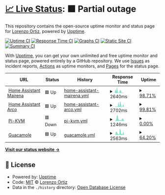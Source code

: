 # [📈 Live Status](https://demo.upptime.js.org): <!--live status--> **🟧 Partial outage**

This repository contains the open-source uptime monitor and status page for [Lorenzo Ortiz](https://demo.upptime.js.org), powered by [Upptime](https://github.com/upptime/upptime).

[![Uptime CI](https://github.com/Infinitte/upptime/workflows/Uptime%20CI/badge.svg)](https://github.com/Infinitte/upptime/actions?query=workflow%3A%22Uptime+CI%22)
[![Response Time CI](https://github.com/Infinitte/upptime/workflows/Response%20Time%20CI/badge.svg)](https://github.com/Infinitte/upptime/actions?query=workflow%3A%22Response+Time+CI%22)
[![Graphs CI](https://github.com/Infinitte/upptime/workflows/Graphs%20CI/badge.svg)](https://github.com/Infinitte/upptime/actions?query=workflow%3A%22Graphs+CI%22)
[![Static Site CI](https://github.com/Infinitte/upptime/workflows/Static%20Site%20CI/badge.svg)](https://github.com/Infinitte/upptime/actions?query=workflow%3A%22Static+Site+CI%22)
[![Summary CI](https://github.com/Infinitte/upptime/workflows/Summary%20CI/badge.svg)](https://github.com/Infinitte/upptime/actions?query=workflow%3A%22Summary+CI%22)

With [Upptime](https://upptime.js.org), you can get your own unlimited and free uptime monitor and status page, powered entirely by a GitHub repository. We use [Issues](https://github.com/Infinitte/upptime/issues) as incident reports, [Actions](https://github.com/Infinitte/upptime/actions) as uptime monitors, and [Pages](https://demo.upptime.js.org) for the status page.

<!--start: status pages-->
<!-- This summary is generated by Upptime (https://github.com/upptime/upptime) -->
<!-- Do not edit this manually, your changes will be overwritten -->
<!-- prettier-ignore -->
| URL | Status | History | Response Time | Uptime |
| --- | ------ | ------- | ------------- | ------ |
| <img alt="" src="https://icons.duckduckgo.com/ip3/kabble.duckdns.org.ico" height="13"> [Home Assistant Mairena](https://kabble.duckdns.org/) | 🟩 Up | [home-assistant-mairena.yml](https://github.com/Infinitte/upptime/commits/HEAD/history/home-assistant-mairena.yml) | <details><summary><img alt="Response time graph" src="./graphs/home-assistant-mairena/response-time-week.png" height="20"> 2640ms</summary><br><a href="https://Infinitte.github.io/upptime/history/home-assistant-mairena"><img alt="Response time 1910" src="https://img.shields.io/endpoint?url=https%3A%2F%2Fraw.githubusercontent.com%2FInfinitte%2Fupptime%2FHEAD%2Fapi%2Fhome-assistant-mairena%2Fresponse-time.json"></a><br><a href="https://Infinitte.github.io/upptime/history/home-assistant-mairena"><img alt="24-hour response time 394" src="https://img.shields.io/endpoint?url=https%3A%2F%2Fraw.githubusercontent.com%2FInfinitte%2Fupptime%2FHEAD%2Fapi%2Fhome-assistant-mairena%2Fresponse-time-day.json"></a><br><a href="https://Infinitte.github.io/upptime/history/home-assistant-mairena"><img alt="7-day response time 2640" src="https://img.shields.io/endpoint?url=https%3A%2F%2Fraw.githubusercontent.com%2FInfinitte%2Fupptime%2FHEAD%2Fapi%2Fhome-assistant-mairena%2Fresponse-time-week.json"></a><br><a href="https://Infinitte.github.io/upptime/history/home-assistant-mairena"><img alt="30-day response time 2684" src="https://img.shields.io/endpoint?url=https%3A%2F%2Fraw.githubusercontent.com%2FInfinitte%2Fupptime%2FHEAD%2Fapi%2Fhome-assistant-mairena%2Fresponse-time-month.json"></a><br><a href="https://Infinitte.github.io/upptime/history/home-assistant-mairena"><img alt="1-year response time 1979" src="https://img.shields.io/endpoint?url=https%3A%2F%2Fraw.githubusercontent.com%2FInfinitte%2Fupptime%2FHEAD%2Fapi%2Fhome-assistant-mairena%2Fresponse-time-year.json"></a></details> | <details><summary><a href="https://Infinitte.github.io/upptime/history/home-assistant-mairena">98.71%</a></summary><a href="https://Infinitte.github.io/upptime/history/home-assistant-mairena"><img alt="All-time uptime 99.32%" src="https://img.shields.io/endpoint?url=https%3A%2F%2Fraw.githubusercontent.com%2FInfinitte%2Fupptime%2FHEAD%2Fapi%2Fhome-assistant-mairena%2Fuptime.json"></a><br><a href="https://Infinitte.github.io/upptime/history/home-assistant-mairena"><img alt="24-hour uptime 100.00%" src="https://img.shields.io/endpoint?url=https%3A%2F%2Fraw.githubusercontent.com%2FInfinitte%2Fupptime%2FHEAD%2Fapi%2Fhome-assistant-mairena%2Fuptime-day.json"></a><br><a href="https://Infinitte.github.io/upptime/history/home-assistant-mairena"><img alt="7-day uptime 98.71%" src="https://img.shields.io/endpoint?url=https%3A%2F%2Fraw.githubusercontent.com%2FInfinitte%2Fupptime%2FHEAD%2Fapi%2Fhome-assistant-mairena%2Fuptime-week.json"></a><br><a href="https://Infinitte.github.io/upptime/history/home-assistant-mairena"><img alt="30-day uptime 99.16%" src="https://img.shields.io/endpoint?url=https%3A%2F%2Fraw.githubusercontent.com%2FInfinitte%2Fupptime%2FHEAD%2Fapi%2Fhome-assistant-mairena%2Fuptime-month.json"></a><br><a href="https://Infinitte.github.io/upptime/history/home-assistant-mairena"><img alt="1-year uptime 99.23%" src="https://img.shields.io/endpoint?url=https%3A%2F%2Fraw.githubusercontent.com%2FInfinitte%2Fupptime%2FHEAD%2Fapi%2Fhome-assistant-mairena%2Fuptime-year.json"></a></details>
| <img alt="" src="https://icons.duckduckgo.com/ip3/peque.duckdns.org.ico" height="13"> [Home Assistant Arco](https://peque.duckdns.org/) | 🟩 Up | [home-assistant-arco.yml](https://github.com/Infinitte/upptime/commits/HEAD/history/home-assistant-arco.yml) | <details><summary><img alt="Response time graph" src="./graphs/home-assistant-arco/response-time-week.png" height="20"> 2702ms</summary><br><a href="https://Infinitte.github.io/upptime/history/home-assistant-arco"><img alt="Response time 1701" src="https://img.shields.io/endpoint?url=https%3A%2F%2Fraw.githubusercontent.com%2FInfinitte%2Fupptime%2FHEAD%2Fapi%2Fhome-assistant-arco%2Fresponse-time.json"></a><br><a href="https://Infinitte.github.io/upptime/history/home-assistant-arco"><img alt="24-hour response time 2459" src="https://img.shields.io/endpoint?url=https%3A%2F%2Fraw.githubusercontent.com%2FInfinitte%2Fupptime%2FHEAD%2Fapi%2Fhome-assistant-arco%2Fresponse-time-day.json"></a><br><a href="https://Infinitte.github.io/upptime/history/home-assistant-arco"><img alt="7-day response time 2702" src="https://img.shields.io/endpoint?url=https%3A%2F%2Fraw.githubusercontent.com%2FInfinitte%2Fupptime%2FHEAD%2Fapi%2Fhome-assistant-arco%2Fresponse-time-week.json"></a><br><a href="https://Infinitte.github.io/upptime/history/home-assistant-arco"><img alt="30-day response time 2580" src="https://img.shields.io/endpoint?url=https%3A%2F%2Fraw.githubusercontent.com%2FInfinitte%2Fupptime%2FHEAD%2Fapi%2Fhome-assistant-arco%2Fresponse-time-month.json"></a><br><a href="https://Infinitte.github.io/upptime/history/home-assistant-arco"><img alt="1-year response time 2140" src="https://img.shields.io/endpoint?url=https%3A%2F%2Fraw.githubusercontent.com%2FInfinitte%2Fupptime%2FHEAD%2Fapi%2Fhome-assistant-arco%2Fresponse-time-year.json"></a></details> | <details><summary><a href="https://Infinitte.github.io/upptime/history/home-assistant-arco">99.81%</a></summary><a href="https://Infinitte.github.io/upptime/history/home-assistant-arco"><img alt="All-time uptime 42.76%" src="https://img.shields.io/endpoint?url=https%3A%2F%2Fraw.githubusercontent.com%2FInfinitte%2Fupptime%2FHEAD%2Fapi%2Fhome-assistant-arco%2Fuptime.json"></a><br><a href="https://Infinitte.github.io/upptime/history/home-assistant-arco"><img alt="24-hour uptime 100.00%" src="https://img.shields.io/endpoint?url=https%3A%2F%2Fraw.githubusercontent.com%2FInfinitte%2Fupptime%2FHEAD%2Fapi%2Fhome-assistant-arco%2Fuptime-day.json"></a><br><a href="https://Infinitte.github.io/upptime/history/home-assistant-arco"><img alt="7-day uptime 99.81%" src="https://img.shields.io/endpoint?url=https%3A%2F%2Fraw.githubusercontent.com%2FInfinitte%2Fupptime%2FHEAD%2Fapi%2Fhome-assistant-arco%2Fuptime-week.json"></a><br><a href="https://Infinitte.github.io/upptime/history/home-assistant-arco"><img alt="30-day uptime 99.69%" src="https://img.shields.io/endpoint?url=https%3A%2F%2Fraw.githubusercontent.com%2FInfinitte%2Fupptime%2FHEAD%2Fapi%2Fhome-assistant-arco%2Fuptime-month.json"></a><br><a href="https://Infinitte.github.io/upptime/history/home-assistant-arco"><img alt="1-year uptime 29.42%" src="https://img.shields.io/endpoint?url=https%3A%2F%2Fraw.githubusercontent.com%2FInfinitte%2Fupptime%2FHEAD%2Fapi%2Fhome-assistant-arco%2Fuptime-year.json"></a></details>
| <img alt="" src="https://icons.duckduckgo.com/ip3/pikvm.kabble.duckdns.org.ico" height="13"> [Pi-KVM](https://pikvm.kabble.duckdns.org) | 🟥 Down | [pi-kvm.yml](https://github.com/Infinitte/upptime/commits/HEAD/history/pi-kvm.yml) | <details><summary><img alt="Response time graph" src="./graphs/pi-kvm/response-time-week.png" height="20"> 1246ms</summary><br><a href="https://Infinitte.github.io/upptime/history/pi-kvm"><img alt="Response time 1462" src="https://img.shields.io/endpoint?url=https%3A%2F%2Fraw.githubusercontent.com%2FInfinitte%2Fupptime%2FHEAD%2Fapi%2Fpi-kvm%2Fresponse-time.json"></a><br><a href="https://Infinitte.github.io/upptime/history/pi-kvm"><img alt="24-hour response time 387" src="https://img.shields.io/endpoint?url=https%3A%2F%2Fraw.githubusercontent.com%2FInfinitte%2Fupptime%2FHEAD%2Fapi%2Fpi-kvm%2Fresponse-time-day.json"></a><br><a href="https://Infinitte.github.io/upptime/history/pi-kvm"><img alt="7-day response time 1246" src="https://img.shields.io/endpoint?url=https%3A%2F%2Fraw.githubusercontent.com%2FInfinitte%2Fupptime%2FHEAD%2Fapi%2Fpi-kvm%2Fresponse-time-week.json"></a><br><a href="https://Infinitte.github.io/upptime/history/pi-kvm"><img alt="30-day response time 747" src="https://img.shields.io/endpoint?url=https%3A%2F%2Fraw.githubusercontent.com%2FInfinitte%2Fupptime%2FHEAD%2Fapi%2Fpi-kvm%2Fresponse-time-month.json"></a><br><a href="https://Infinitte.github.io/upptime/history/pi-kvm"><img alt="1-year response time 1361" src="https://img.shields.io/endpoint?url=https%3A%2F%2Fraw.githubusercontent.com%2FInfinitte%2Fupptime%2FHEAD%2Fapi%2Fpi-kvm%2Fresponse-time-year.json"></a></details> | <details><summary><a href="https://Infinitte.github.io/upptime/history/pi-kvm">0.00%</a></summary><a href="https://Infinitte.github.io/upptime/history/pi-kvm"><img alt="All-time uptime 45.26%" src="https://img.shields.io/endpoint?url=https%3A%2F%2Fraw.githubusercontent.com%2FInfinitte%2Fupptime%2FHEAD%2Fapi%2Fpi-kvm%2Fuptime.json"></a><br><a href="https://Infinitte.github.io/upptime/history/pi-kvm"><img alt="24-hour uptime 0.00%" src="https://img.shields.io/endpoint?url=https%3A%2F%2Fraw.githubusercontent.com%2FInfinitte%2Fupptime%2FHEAD%2Fapi%2Fpi-kvm%2Fuptime-day.json"></a><br><a href="https://Infinitte.github.io/upptime/history/pi-kvm"><img alt="7-day uptime 0.00%" src="https://img.shields.io/endpoint?url=https%3A%2F%2Fraw.githubusercontent.com%2FInfinitte%2Fupptime%2FHEAD%2Fapi%2Fpi-kvm%2Fuptime-week.json"></a><br><a href="https://Infinitte.github.io/upptime/history/pi-kvm"><img alt="30-day uptime 0.00%" src="https://img.shields.io/endpoint?url=https%3A%2F%2Fraw.githubusercontent.com%2FInfinitte%2Fupptime%2FHEAD%2Fapi%2Fpi-kvm%2Fuptime-month.json"></a><br><a href="https://Infinitte.github.io/upptime/history/pi-kvm"><img alt="1-year uptime 29.38%" src="https://img.shields.io/endpoint?url=https%3A%2F%2Fraw.githubusercontent.com%2FInfinitte%2Fupptime%2FHEAD%2Fapi%2Fpi-kvm%2Fuptime-year.json"></a></details>
| <img alt="" src="https://icons.duckduckgo.com/ip3/guacamole.kabble.duckdns.org.ico" height="13"> [Guacamole](https://guacamole.kabble.duckdns.org/#/) | 🟩 Up | [guacamole.yml](https://github.com/Infinitte/upptime/commits/HEAD/history/guacamole.yml) | <details><summary><img alt="Response time graph" src="./graphs/guacamole/response-time-week.png" height="20"> 2563ms</summary><br><a href="https://Infinitte.github.io/upptime/history/guacamole"><img alt="Response time 1521" src="https://img.shields.io/endpoint?url=https%3A%2F%2Fraw.githubusercontent.com%2FInfinitte%2Fupptime%2FHEAD%2Fapi%2Fguacamole%2Fresponse-time.json"></a><br><a href="https://Infinitte.github.io/upptime/history/guacamole"><img alt="24-hour response time 2354" src="https://img.shields.io/endpoint?url=https%3A%2F%2Fraw.githubusercontent.com%2FInfinitte%2Fupptime%2FHEAD%2Fapi%2Fguacamole%2Fresponse-time-day.json"></a><br><a href="https://Infinitte.github.io/upptime/history/guacamole"><img alt="7-day response time 2563" src="https://img.shields.io/endpoint?url=https%3A%2F%2Fraw.githubusercontent.com%2FInfinitte%2Fupptime%2FHEAD%2Fapi%2Fguacamole%2Fresponse-time-week.json"></a><br><a href="https://Infinitte.github.io/upptime/history/guacamole"><img alt="30-day response time 1514" src="https://img.shields.io/endpoint?url=https%3A%2F%2Fraw.githubusercontent.com%2FInfinitte%2Fupptime%2FHEAD%2Fapi%2Fguacamole%2Fresponse-time-month.json"></a><br><a href="https://Infinitte.github.io/upptime/history/guacamole"><img alt="1-year response time 1525" src="https://img.shields.io/endpoint?url=https%3A%2F%2Fraw.githubusercontent.com%2FInfinitte%2Fupptime%2FHEAD%2Fapi%2Fguacamole%2Fresponse-time-year.json"></a></details> | <details><summary><a href="https://Infinitte.github.io/upptime/history/guacamole">64.20%</a></summary><a href="https://Infinitte.github.io/upptime/history/guacamole"><img alt="All-time uptime 94.06%" src="https://img.shields.io/endpoint?url=https%3A%2F%2Fraw.githubusercontent.com%2FInfinitte%2Fupptime%2FHEAD%2Fapi%2Fguacamole%2Fuptime.json"></a><br><a href="https://Infinitte.github.io/upptime/history/guacamole"><img alt="24-hour uptime 100.00%" src="https://img.shields.io/endpoint?url=https%3A%2F%2Fraw.githubusercontent.com%2FInfinitte%2Fupptime%2FHEAD%2Fapi%2Fguacamole%2Fuptime-day.json"></a><br><a href="https://Infinitte.github.io/upptime/history/guacamole"><img alt="7-day uptime 64.20%" src="https://img.shields.io/endpoint?url=https%3A%2F%2Fraw.githubusercontent.com%2FInfinitte%2Fupptime%2FHEAD%2Fapi%2Fguacamole%2Fuptime-week.json"></a><br><a href="https://Infinitte.github.io/upptime/history/guacamole"><img alt="30-day uptime 12.87%" src="https://img.shields.io/endpoint?url=https%3A%2F%2Fraw.githubusercontent.com%2FInfinitte%2Fupptime%2FHEAD%2Fapi%2Fguacamole%2Fuptime-month.json"></a><br><a href="https://Infinitte.github.io/upptime/history/guacamole"><img alt="1-year uptime 91.94%" src="https://img.shields.io/endpoint?url=https%3A%2F%2Fraw.githubusercontent.com%2FInfinitte%2Fupptime%2FHEAD%2Fapi%2Fguacamole%2Fuptime-year.json"></a></details>

<!--end: status pages-->

[**Visit our status website →**](https://demo.upptime.js.org)

## 📄 License

- Powered by: [Upptime](https://github.com/upptime/upptime)
- Code: [MIT](./LICENSE) © [Lorenzo Ortiz](https://demo.upptime.js.org)
- Data in the `./history` directory: [Open Database License](https://opendatacommons.org/licenses/odbl/1-0/)
